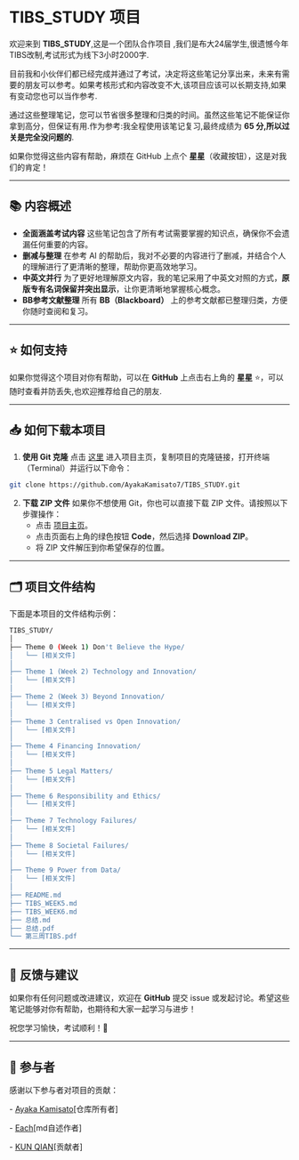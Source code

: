 # TIBS_STUDY 项目

欢迎来到 **TIBS_STUDY**,这是一个团队合作项目 ,我们是布大24届学生,很遗憾今年TIBS改制,考试形式为线下3小时2000字.

目前我和小伙伴们都已经完成并通过了考试，决定将这些笔记分享出来，未来有需要的朋友可以参考。如果考核形式和内容改变不大,该项目应该可以长期支持,如果有变动您也可以当作参考.

通过这些整理笔记，您可以节省很多整理和归类的时间。虽然这些笔记不能保证你拿到高分，但保证有用.作为参考:我全程使用该笔记复习,最终成绩为 **65 分,所以过关是完全没问题的**.

如果你觉得这些内容有帮助，麻烦在 GitHub 上点个 **星星**（收藏按钮），这是对我们的肯定！

------

## 📚 内容概述

- **全面涵盖考试内容**
   这些笔记包含了所有考试需要掌握的知识点，确保你不会遗漏任何重要的内容。
- **删减与整理**
   在参考 AI 的帮助后，我对不必要的内容进行了删减，并结合个人的理解进行了更清晰的整理，帮助你更高效地学习。
- **中英文并行**
   为了更好地理解原文内容，我的笔记采用了中英文对照的方式，**原版专有名词保留并突出显示**，让你更清晰地掌握核心概念。
- **BB参考文献整理**
   所有 **BB（Blackboard）** 上的参考文献都已整理归类，方便你随时查阅和复习。

------

## ⭐ 如何支持

如果你觉得这个项目对你有帮助，可以在 **GitHub** 上点击右上角的 **星星** ⭐，可以随时查看并防丢失,也欢迎推荐给自己的朋友.

------

## 📥 如何下载本项目

1. **使用 Git 克隆**     点击 [这里](https://github.com/AyakaKamisato7/TIBS_STUDY) 进入项目主页，复制项目的克隆链接，打开终端（Terminal）并运行以下命令：   

```bash
git clone https://github.com/AyakaKamisato7/TIBS_STUDY.git
```

2. **下载 ZIP 文件**
   如果你不想使用 Git，你也可以直接下载 ZIP 文件。请按照以下步骤操作：
   - 点击 [项目主页](https://github.com/AyakaKamisato7/TIBS_STUDY)。
   - 点击页面右上角的绿色按钮 **Code**，然后选择 **Download ZIP**。
   - 将 ZIP 文件解压到你希望保存的位置。

-----
## 🗂️ 项目文件结构

下面是本项目的文件结构示例：

```bash
TIBS_STUDY/
│
├── Theme 0 (Week 1) Don't Believe the Hype/
│   └── [相关文件]
│
├── Theme 1 (Week 2) Technology and Innovation/
│   └── [相关文件]
│
├── Theme 2 (Week 3) Beyond Innovation/
│   └── [相关文件]
│
├── Theme 3 Centralised vs Open Innovation/
│   └── [相关文件]
│
├── Theme 4 Financing Innovation/
│   └── [相关文件]
│
├── Theme 5 Legal Matters/
│   └── [相关文件]
│
├── Theme 6 Responsibility and Ethics/
│   └── [相关文件]
│
├── Theme 7 Technology Failures/
│   └── [相关文件]
│
├── Theme 8 Societal Failures/
│   └── [相关文件]
│
├── Theme 9 Power from Data/
│   └── [相关文件]
│
├── README.md
├── TIBS_WEEK5.md
├── TIBS_WEEK6.md
├── 总结.md
├── 总结.pdf
└── 第三周TIBS.pdf

```



-----


## 💬 反馈与建议

如果你有任何问题或改进建议，欢迎在 **GitHub** 提交 issue 或发起讨论。希望这些笔记能够对你有帮助，也期待和大家一起学习与进步！

祝您学习愉快，考试顺利！🚀

------

## 👥 参与者 

感谢以下参与者对项目的贡献：

\- [Ayaka Kamisato](https://github.com/AyakaKamisato7)[仓库所有者]

\- [Each](https://github.com/Each9084)[md自述作者]

\- [KUN QIAN](https://github.com/MoneyKun-inspirit)[贡献者]

